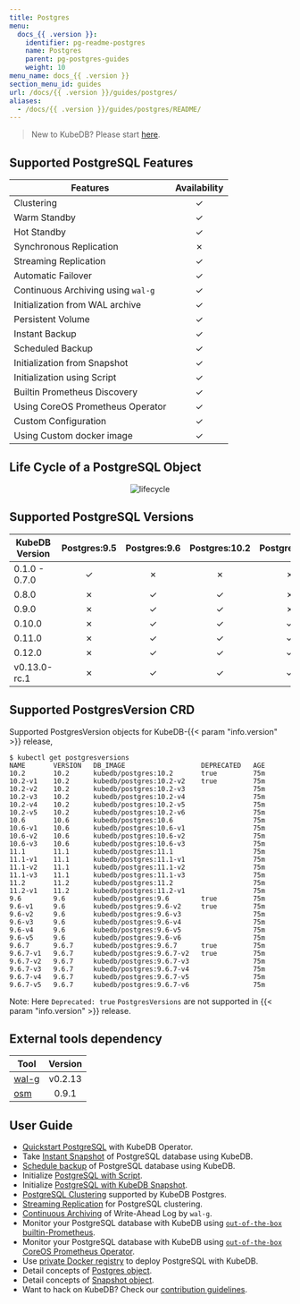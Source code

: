 ```yaml
---
title: Postgres
menu:
  docs_{{ .version }}:
    identifier: pg-readme-postgres
    name: Postgres
    parent: pg-postgres-guides
    weight: 10
menu_name: docs_{{ .version }}
section_menu_id: guides
url: /docs/{{ .version }}/guides/postgres/
aliases:
  - /docs/{{ .version }}/guides/postgres/README/
---
```


> New to KubeDB? Please start [here](/docs/concepts/README.md).

## Supported PostgreSQL Features

| Features                           | Availability |
| ---------------------------------- | :----------: |
| Clustering                         |   &#10003;   |
| Warm Standby                       |   &#10003;   |
| Hot Standby                        |   &#10003;   |
| Synchronous Replication            |   &#10007;   |
| Streaming Replication              |   &#10003;   |
| Automatic Failover                 |   &#10003;   |
| Continuous Archiving using `wal-g` |   &#10003;   |
| Initialization from WAL archive    |   &#10003;   |
| Persistent Volume                  |   &#10003;   |
| Instant Backup                     |   &#10003;   |
| Scheduled Backup                   |   &#10003;   |
| Initialization from Snapshot       |   &#10003;   |
| Initialization using Script        |   &#10003;   |
| Builtin Prometheus Discovery       |   &#10003;   |
| Using CoreOS Prometheus Operator   |   &#10003;   |
| Custom Configuration               |   &#10003;   |
| Using Custom docker image          |   &#10003;   |

## Life Cycle of a PostgreSQL Object

<p align="center">
  <img alt="lifecycle"  src="/docs/images/postgres/lifecycle.png">
</p>

## Supported PostgreSQL Versions

| KubeDB Version | Postgres:9.5 | Postgres:9.6 | Postgres:10.2 | Postgres:10.6 | Postgres:11.1 | Postgres:11.2 |
| -------------- | :----------: | :----------: | :-----------: | :-----------: | :-----------: | :-----------: |
| 0.1.0 - 0.7.0  |   &#10003;   |   &#10007;   |   &#10007;    |   &#10007;    |   &#10007;    |   &#10007;    |
| 0.8.0          |   &#10007;   |   &#10003;   |   &#10003;    |   &#10007;    |   &#10007;    |   &#10007;    |
| 0.9.0          |   &#10007;   |   &#10003;   |   &#10003;    |   &#10007;    |   &#10007;    |   &#10007;    |
| 0.10.0         |   &#10007;   |   &#10003;   |   &#10003;    |   &#10003;    |   &#10003;    |   &#10007;    |
| 0.11.0         |   &#10007;   |   &#10003;   |   &#10003;    |   &#10003;    |   &#10003;    |   &#10007;    |
| 0.12.0         |   &#10007;   |   &#10003;   |   &#10003;    |   &#10003;    |   &#10003;    |   &#10003;    |
| v0.13.0-rc.1   |   &#10007;   |   &#10003;   |   &#10003;    |   &#10003;    |   &#10003;    |   &#10003;    |

## Supported PostgresVersion CRD

Supported PostgresVersion objects for KubeDB-{{< param "info.version" >}} release,

```console
$ kubectl get postgresversions
NAME       VERSION   DB_IMAGE                   DEPRECATED   AGE
10.2       10.2      kubedb/postgres:10.2       true         75m
10.2-v1    10.2      kubedb/postgres:10.2-v2    true         75m
10.2-v2    10.2      kubedb/postgres:10.2-v3                 75m
10.2-v3    10.2      kubedb/postgres:10.2-v4                 75m
10.2-v4    10.2      kubedb/postgres:10.2-v5                 75m
10.2-v5    10.2      kubedb/postgres:10.2-v6                 75m
10.6       10.6      kubedb/postgres:10.6                    75m
10.6-v1    10.6      kubedb/postgres:10.6-v1                 75m
10.6-v2    10.6      kubedb/postgres:10.6-v2                 75m
10.6-v3    10.6      kubedb/postgres:10.6-v3                 75m
11.1       11.1      kubedb/postgres:11.1                    75m
11.1-v1    11.1      kubedb/postgres:11.1-v1                 75m
11.1-v2    11.1      kubedb/postgres:11.1-v2                 75m
11.1-v3    11.1      kubedb/postgres:11.1-v3                 75m
11.2       11.2      kubedb/postgres:11.2                    75m
11.2-v1    11.2      kubedb/postgres:11.2-v1                 75m
9.6        9.6       kubedb/postgres:9.6        true         75m
9.6-v1     9.6       kubedb/postgres:9.6-v2     true         75m
9.6-v2     9.6       kubedb/postgres:9.6-v3                  75m
9.6-v3     9.6       kubedb/postgres:9.6-v4                  75m
9.6-v4     9.6       kubedb/postgres:9.6-v5                  75m
9.6-v5     9.6       kubedb/postgres:9.6-v6                  75m
9.6.7      9.6.7     kubedb/postgres:9.6.7      true         75m
9.6.7-v1   9.6.7     kubedb/postgres:9.6.7-v2   true         75m
9.6.7-v2   9.6.7     kubedb/postgres:9.6.7-v3                75m
9.6.7-v3   9.6.7     kubedb/postgres:9.6.7-v4                75m
9.6.7-v4   9.6.7     kubedb/postgres:9.6.7-v5                75m
9.6.7-v5   9.6.7     kubedb/postgres:9.6.7-v6                75m
```

Note: Here `Deprecated: true` `PostgresVersions` are not supported in {{< param "info.version" >}} release.

## External tools dependency

|                  Tool                   | Version |
| --------------------------------------- | :-----: |
| [wal-g](https://github.com/wal-g/wal-g) | v0.2.13 |
| [osm](https://github.com/appscode/osm)  |  0.9.1  |

## User Guide

- [Quickstart PostgreSQL](/docs/guides/postgres/quickstart/quickstart.md) with KubeDB Operator.
- Take [Instant Snapshot](/docs/guides/postgres/snapshot/instant_backup.md) of PostgreSQL database using KubeDB.
- [Schedule backup](/docs/guides/postgres/snapshot/scheduled_backup.md) of PostgreSQL database using KubeDB.
- Initialize [PostgreSQL with Script](/docs/guides/postgres/initialization/script_source.md).
- Initialize [PostgreSQL with KubeDB Snapshot](/docs/guides/postgres/initialization/snapshot_source.md).
- [PostgreSQL Clustering](/docs/guides/postgres/clustering/ha_cluster.md) supported by KubeDB Postgres.
- [Streaming Replication](/docs/guides/postgres/clustering/streaming_replication.md) for PostgreSQL clustering.
- [Continuous Archiving](/docs/guides/postgres/snapshot/wal/continuous_archiving.md) of Write-Ahead Log by `wal-g`.
- Monitor your PostgreSQL database with KubeDB using [`out-of-the-box` builtin-Prometheus](/docs/guides/postgres/monitoring/using-builtin-prometheus.md).
- Monitor your PostgreSQL database with KubeDB using [`out-of-the-box` CoreOS Prometheus Operator](/docs/guides/postgres/monitoring/using-coreos-prometheus-operator.md).
- Use [private Docker registry](/docs/guides/postgres/private-registry/using-private-registry.md) to deploy PostgreSQL with KubeDB.
- Detail concepts of [Postgres object](/docs/concepts/databases/postgres.md).
- Detail concepts of [Snapshot object](/docs/concepts/snapshot.md).
- Want to hack on KubeDB? Check our [contribution guidelines](/docs/CONTRIBUTING.md).
